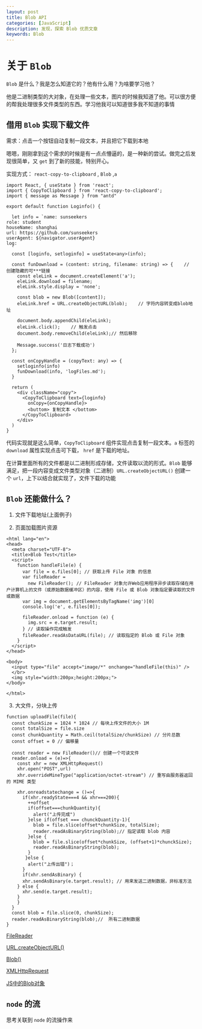 ```yaml
---
layout: post
title: Blob API
categories: [JavaScript]
description: 发现，探索 Blob 优质文章
keywords: Blob
---
```


# 关于 `Blob` 
`Blob` 是什么？我是怎么知道它的？他有什么用？为啥要学习他？

他是二进制类型的大对象，在处理一些文本，图片的时候我知道了他。可以很方便的帮我处理很多文件类型的东西。学习他我可以知道很多我不知道的事情

## 借用 `Blob` 实现下载文件

需求：点击一个按钮自动复制一段文本，并且把它下载到本地

嗯嗯，刚刚拿到这个需求的时候是有一点点懵逼的，是一种新的尝试。做完之后发现很简单，又 `get` 到了新的技能，特别开心。

实现方式： `react-copy-to-clipboard` , `Blob` ,`a`

```
import React, { useState } from 'react';
import { CopyToClipboard } from 'react-copy-to-clipboard';
import { message as Message } from "antd"

export default function Loginfo() {

  let info = `name: sunseekers
role: student
houseName: shanghai
url: https://github.com/sunseekers
userAgent: ${navigator.userAgent}
log: 
  `
  const [loginfo, setloginfo] = useState<any>(info);

  const funDownload = (content: string, filename: string) => {    // 创建隐藏的可***链接
    const eleLink = document.createElement('a');
    eleLink.download = filename;
    eleLink.style.display = 'none';

    const blob = new Blob([content]); 
    eleLink.href = URL.createObjectURL(blob);    // 字符内容转变成blob地址

    document.body.appendChild(eleLink);
    eleLink.click();    // 触发点击
    document.body.removeChild(eleLink);// 然后移除

    Message.success('日志下载成功')
  };

  const onCopyHandle = (copyText: any) => {
    setloginfo(info)
    funDownload(info, 'logFiles.md');
  }

  return (
    <div className="copy">
      <CopyToClipboard text={loginfo}
        onCopy={onCopyHandle}>
        <buttom> 复制文本 </bottom>
      </CopyToClipboard>
    </div>
  )
}
```

代码实现就是这么简单，`CopyToClipboard` 组件实现点击复制一段文本。`a` 标签的 `download` 属性实现点击可下载， `href` 是下载的地址。

在计算里面所有的文件都是以二进制形成存储，文件读取以流的形式。`Blob` 能够满足，把一段内容变成文件类型对象（二进制）`URL.createObjectURL()` 创建一个 `url`，上下以结合就实现了，文件下载的功能

## `Blob` 还能做什么？
1. 文件下载地址(上面例子)

2. 页面加载图片资源

```
<html lang="en">
<head>
  <meta charset="UTF-8">
  <title>Blob Test</title>
  <script>
    function handleFile(e) {
      var file = e.files[0]; // 获取上传 File 对象 的信息
      var fileReader =
        new FileReader(); // FileReader 对象允许Web应用程序异步读取存储在用户计算机上的文件（或原始数据缓冲区）的内容，使用 File 或 Blob 对象指定要读取的文件或数据
      var img = document.getElementsByTagName('img')[0]
      console.log('e', e.files[0]);

      fileReader.onload = function (e) {
        img.src = e.target.result;
      } // 读取操作完成触发
      fileReader.readAsDataURL(file); // 读取指定的 Blob 或 File 对象
    }
  </script>
</head>

<body>
  <input type="file" accept="image/*" onchange="handleFile(this)" />
  </br>
  <img style="width:200px;height:200px;">
</body>

</html>
```

3. 大文件，分块上传

```
function uploadFile(file){
  const chunkSize = 1024 * 1024 // 每块上传文件的大小 1M
  const totalSize = file.size
  const chunkQuantity = Math.ceil(totalSize/chunkSize) // 分片总数
  const offset = 0 // 偏移量

  const reader = new FileReader()// 创建一个可读文件
  reader.onload = (e)=>{
    const xhr = new XMLHttpRequest()
    xhr.open("POST",url)
    xhr.overrideMineType("application/octet-stream") // 重写由服务器返回的 MIME 类型

    xhr.onreadstatechange = ()=>{
      if(xhr.readyState===4 && xhr===200){
        ++offset
        if(offset===chunkQuantity){
          alert("上传完成")
        }else if(offset === chunckQuantity-1){
          blob = file.slice(offset*chunkSize, totalSize);
          reader.readAsBinaryString(blob);// 指定读取 blob 内容
        }else {
          blob = file.slice(offset*chunkSize, (offset+1)*chunckSize);
          reader.readAsBinaryString(blob);
        }
       }else {
        alert("上传出错")；
      }
      if(xhr.sendAsBinary) {
      xhr.sendAsBinary(e.target.result); // 用来发送二进制数据，非标准方法
    } else {
      xhr.send(e.target.result);
    }
    }
  }
  const blob = file.slice(0, chunkSize);
  reader.readAsBinaryString(blob);//  所有二进制数据
}
```

[FileReader](https://developer.mozilla.org/zh-CN/docs/Web/API/FileReader)

[URL.createObjectURL()](https://developer.mozilla.org/zh-CN/docs/Web/API/URL/createObjectURL)

[Blob()](https://developer.mozilla.org/zh-CN/docs/Web/API/Blob/Blob)

[XMLHttpRequest](https://developer.mozilla.org/zh-CN/docs/Web/API/XMLHttpRequest)

[JS中的Blob对象](https://www.jianshu.com/p/b322c2d5d778)

## `node` 的流
思考关联到 `node` 的流操作来